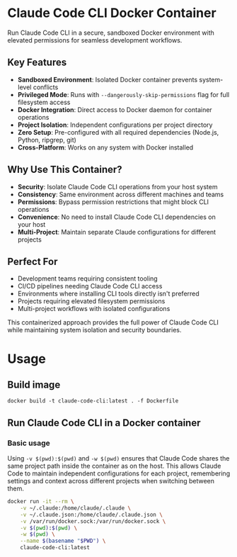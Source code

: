 # Claude Code CLI Docker Container

Run Claude Code CLI in a secure, sandboxed Docker environment with elevated permissions for seamless development workflows.

## Key Features

- **Sandboxed Environment**: Isolated Docker container prevents system-level conflicts
- **Privileged Mode**: Runs with `--dangerously-skip-permissions` flag for full filesystem access
- **Docker Integration**: Direct access to Docker daemon for container operations
- **Project Isolation**: Independent configurations per project directory
- **Zero Setup**: Pre-configured with all required dependencies (Node.js, Python, ripgrep, git)
- **Cross-Platform**: Works on any system with Docker installed

## Why Use This Container?

- **Security**: Isolate Claude Code CLI operations from your host system
- **Consistency**: Same environment across different machines and teams  
- **Permissions**: Bypass permission restrictions that might block CLI operations
- **Convenience**: No need to install Claude Code CLI dependencies on your host
- **Multi-Project**: Maintain separate Claude configurations for different projects

## Perfect For

- Development teams requiring consistent tooling
- CI/CD pipelines needing Claude Code CLI access
- Environments where installing CLI tools directly isn't preferred
- Projects requiring elevated filesystem permissions
- Multi-project workflows with isolated configurations

This containerized approach provides the full power of Claude Code CLI while maintaining system isolation and security boundaries.

# Usage

## Build image
```
docker build -t claude-code-cli:latest . -f Dockerfile
```

## Run Claude Code CLI in a Docker container

### Basic usage
Using `-v $(pwd):$(pwd)` and `-w $(pwd)` ensures that Claude Code shares the same project path inside the container as on the host. This allows Claude Code to maintain independent configurations for each project, remembering settings and context across different projects when switching between them.

```bash
docker run -it --rm \
    -v ~/.claude:/home/claude/.claude \
    -v ~/.claude.json:/home/claude/.claude.json \
    -v /var/run/docker.sock:/var/run/docker.sock \
    -v $(pwd):$(pwd) \
    -w $(pwd) \
    --name $(basename "$PWD") \
    claude-code-cli:latest
```